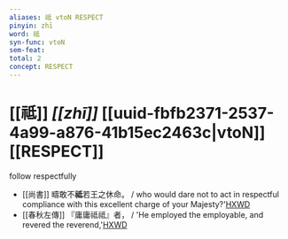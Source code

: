 ```yaml
---
aliases: 祗 vtoN RESPECT
pinyin: zhī
word: 祗
syn-func: vtoN
sem-feat: 
total: 2
concept: RESPECT 
---
```

# [[祗]] *[[zhī]]*  [[uuid-fbfb2371-2537-4a99-a876-41b15ec2463c|vtoN]] [[RESPECT]]
follow respectfully
 - [[尚書]] 疇敢不**祗**若王之休命。 / who would dare not to act in respectful compliance with this excellent charge of your Majesty?'[HXWD](https://hxwd.org/textview.html?location=KR1b0001_tls_021-2a.56)
 - [[春秋左傳]] 『庸庸祗祗』者， / 'He employed the employable, and revered the reverend,'[HXWD](https://hxwd.org/textview.html?location=KR1e0001_tls_007-298a.12)